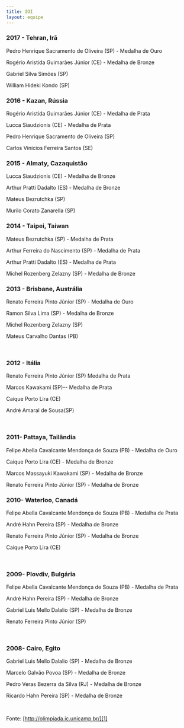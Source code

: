 ```yaml
---
title: IOI
layout: equipe
---
```


### 2017 - Tehran, Irã


Pedro Henrique Sacramento de Oliveira (SP) - Medalha de Ouro

Rogério Aristida Guimarães Júnior (CE) - Medalha de Bronze

Gabriel Silva Simões (SP)

William Hideki Kondo (SP)



### 2016 - Kazan, Rússia


Rogério Aristida Guimarães Júnior (CE) - Medalha de Prata

Lucca Siaudzionis (CE) - Medalha de Prata

Pedro Henrique Sacramento de Oliveira (SP)

Carlos Vinícios Ferreira Santos (SE)



### 2015 - Almaty, Cazaquistão


Lucca Siaudzionis (CE) - Medalha de Bronze

Arthur Pratti Dadalto (ES) - Medalha de Bronze

Mateus Bezrutchka (SP)

Murilo Corato Zanarella (SP)



### 2014 - Taipei, Taiwan

  
Mateus Bezrutchka (SP) - Medalha de Prata

Arthur Ferreira do Nascimento (SP) - Medalha de Prata

Arthur Pratti Dadalto (ES) - Medalha de Prata

Michel Rozenberg Zelazny (SP) - Medalha de Bronze



### 2013 - Brisbane, Austrália

  
Renato Ferreira Pinto Júnior (SP) - Medalha de Ouro

Ramon Silva Lima (SP) - Medalha de Bronze

Michel Rozenberg Zelazny (SP)

Mateus Carvalho Dantas (PB)

 

### 2012 - Itália

  
Renato Ferreira Pinto Júnior (SP) Medalha de Prata

Marcos Kawakami (SP)-- Medalha de Prata

Caíque Porto Lira (CE)

André Amaral de Sousa(SP)

 

### 2011- Pattaya, Tailândia

  
Felipe Abella Cavalcante Mendonça de Souza (PB) - Medalha de Ouro

Caíque Porto Lira (CE) - Medalha de Bronze

Marcos Massayuki Kawakami (SP) - Medalha de Bronze

Renato Ferreira Pinto Júnior (SP) - Medalha de Bronze


### 2010- Waterloo, Canadá

  
Felipe Abella Cavalcante Mendonça de Souza (PB) - Medalha de Prata

André Hahn Pereira (SP) - Medalha de Bronze

Renato Ferreira Pinto Júnior (SP) - Medalha de Bronze

Caíque Porto Lira (CE)

 

### 2009- Plovdiv, Bulgária

  
Felipe Abella Cavalcante Mendonça de Souza (PB) - Medalha de Prata

André Hahn Pereira (SP) - Medalha de Bronze

Gabriel Luis Mello Dalalio (SP) - Medalha de Bronze

Renato Ferreira Pinto Júnior (SP)

 

### 2008- Cairo, Egito

  
Gabriel Luis Mello Dalalio (SP) - Medalha de Bronze

Marcelo Galvão Povoa (SP) - Medalha de Bronze

Pedro Veras Bezerra da Silva (RJ) - Medalha de Bronze

Ricardo Hahn Pereira (SP) - Medalha de Bronze

 

Fonte: [http://olimpiada.ic.unicamp.br/][1]

 



[1]: http://olimpiada.ic.unicamp.br/
